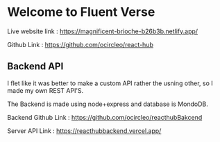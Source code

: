 
# Welcome to Fluent Verse

Live website link : https://magnificent-brioche-b26b3b.netlify.app/

Github Link : https://github.com/ocircleo/react-hub


## Backend API
I flet like it was better to make a custom API rather the usning other, so I made my own REST API'S.

The Backend is made using node+express and database is MondoDB.

Backend Github Link : https://github.com/ocircleo/reacthubBakcend

Server API Link : https://reacthubbackend.vercel.app/





